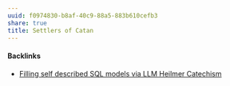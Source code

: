 ```yaml
---
uuid: f0974830-b8af-40c9-88a5-883b610cefb3
share: true
title: Settlers of Catan
---
```

#### Backlinks

* [Filling self described SQL models via LLM Heilmer Catechism](/c1f5a29f-e664-480a-86c3-67efed75ff0b)